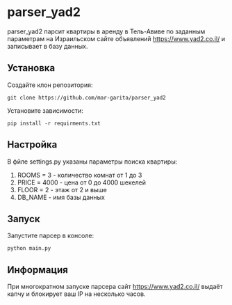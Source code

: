 # parser_yad2

parser_yad2 парсит квартиры в аренду в Тель-Авиве по заданным параметрам на Израильском сайте объявлений https://www.yad2.co.il/ и записывает в базу данных. 

## Установка

Создайте клон репозитория:

```
git clone https://github.com/mar-garita/parser_yad2
```

Установите зависимости:

```
pip install -r requirments.txt
```

## Настройка 

В фйле settings.py указаны параметры поиска квартиры:

1. ROOMS = 3 - количество комнат от 1 до 3
2. PRICE = 4000 - цена от 0 до 4000 шекелей
3. FLOOR = 2 - этаж от 2 и выше
4. DB_NAME - имя базы данных

## Запуск

Запустите парсер в консоле:

```
python main.py
```

## Информация

При многократном запуске парсера сайт https://www.yad2.co.il/ выдаёт капчу и блокирует ваш IP на несколько часов. 









